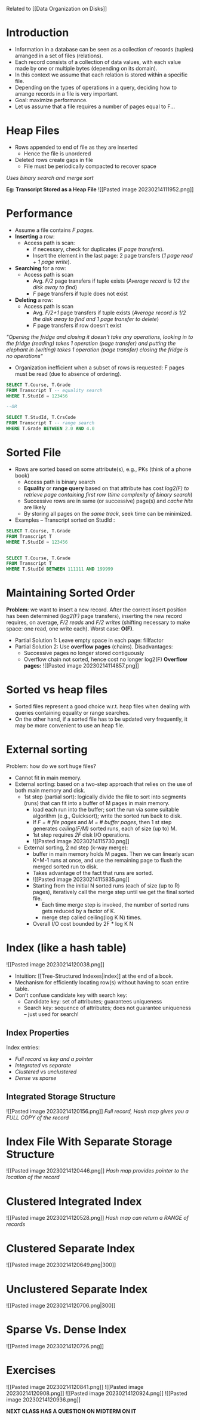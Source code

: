 Related to [[Data Organization on Disks]]
# Introduction

- Information in a database can be seen as a collection of records (tuples) arranged in a set of files (relations).
- Each record consists of a collection of data values, with each value made by one or multiple bytes (depending on its domain).
- In this context we assume that each relation is stored within a specific file.
- Depending on the types of operations in a query, deciding how to arrange records in a file is very important. 
- Goal: maximize performance. 
- Let us assume that a file requires a number of pages equal to F...

# Heap Files
- Rows appended to end of file as they are inserted
	- Hence the file is unordered
- Deleted rows create gaps in file
	- File must be periodically compacted to recover space

_Uses binary search and merge sort_

**Eg: Transcript Stored as a Heap File**
![[Pasted image 20230214111952.png]]
# Performance
- Assume a file contains _F pages_.
- **Inserting** a row:
	- Access path is scan:
		- if necessary, check for duplicates (_F page transfers_).
		- Insert the element in the last page: 2 page transfers (_1 page read + 1 page write_).
- **Searching** for a row:
	- Access path is scan
		- Avg. _F/2_ page transfers if tuple exists (_Average record is 1/2 the disk away to find_)
		- _F_ page transfers if tuple does not exist
- **Deleting** a row:
	- Access path is scan
		- Avg. _F/2+1_ page transfers if tuple exists (_Average record is 1/2 the disk away to find and 1 page transfer to delete_) 
		- _F_ page transfers if row doesn’t exist

_"Opening the fridge and closing it doesn't take any operations, looking in to the fridge (reading) takes 1 operation (page transfer) and putting the elephant in (writing) takes 1 operation (page transfer) closing the fridge is no operations"_

- Organization inefficient when a subset of rows is requested: F pages must be read (due to absence of ordering).

```sql
SELECT T.Course, T.Grade  
FROM Transcript T -- equality search  
WHERE T.StudId = 123456  

--OR

SELECT T.StudId, T.CrsCode  
FROM Transcript T -- range search  
WHERE T.Grade BETWEEN 2.0 AND 4.0
```

# Sorted File
- Rows are sorted based on some attribute(s), e.g., PKs (think of a phone book) 
	- Access path is binary search 
	- **Equality** or **range query** based on that attribute has cost _log2(F) to retrieve page containing first row_ (_time complexity of binary search_)
	- Successive rows are in same (or successive) page(s) and _cache hits_ are likely
	- By storing all pages on the _same track_, seek time can be minimized.  
- Examples – Transcript sorted on StudId :
```sql
SELECT T.Course, T.Grade  
FROM Transcript T  
WHERE T.StudId = 123456  


SELECT T.Course, T.Grade  
FROM Transcript T  
WHERE T.StudId BETWEEN 111111 AND 199999
```

# Maintaining Sorted Order
**Problem**: we want to insert a new record. After the correct insert position has been determined (*log2(F)* page transfers), inserting the new record requires, on average, *F/2 reads* and *F/2 writes* (shifting necessary to make space: one read, one write each). Worst case: **O(F)**.
- Partial Solution 1: Leave empty space in each page: fillfactor
- Partial Solution 2: Use **overflow pages** (chains). Disadvantages: 
	- Successive pages no longer stored contiguously 
	- Overflow chain not sorted, hence cost no longer log2(F)
**Overflow pages:**
![[Pasted image 20230214114857.png]]

# Sorted vs heap files

- Sorted files represent a good choice w.r.t. heap files when dealing with queries containing equality or range searches.  
- On the other hand, if a sorted file has to be updated very frequently, it may be more convenient to use an heap file.

# External sorting
Problem: how do we sort huge files?
- Cannot fit in main memory.
- External sorting: based on a two-step approach that relies on the use of both main memory and disk.
	- 1st step (partial sort): logically divide the file to sort into segments (runs) that can fit into a buffer of M pages in main memory.
		- load each run into the buffer; sort the run via some suitable algorithm (e.g., Quicksort); write the sorted run back to disk.  
		- If *F = # file pages* and *M = # buffer pages*, then 1 st step generates *ceiling(F/M)* sorted runs, each of size (up to) M. 
		- 1st step requires *2F* disk I/O operations.
		- ![[Pasted image 20230214115730.png]]
	- External sorting, 2 nd step (k-way merge):
		- buffer in main memory holds M pages. Then we can linearly scan K=M-1 runs at once, and use the remaining page to flush the merged sorted run to disk. 
		- Takes advantage of the fact that runs are sorted.
		- ![[Pasted image 20230214115835.png]]
		- Starting from the initial N sorted runs (each of size (up to R) pages), iteratively call the merge step until we get the final sorted file. 
			- Each time merge step is invoked, the number of sorted runs gets reduced by a factor of K.
			- merge step called ceiling(log K N) times. 
		-  Overall I/O cost bounded by 2F * log K N

# Index (like a hash table)
![[Pasted image 20230214120038.png]]
- Intuition: [[Tree-Structured Indexes|index]] at the end of a book.
- Mechanism for efficiently locating row(s) without having to scan entire table.
- Don’t confuse candidate key with search key:
	- Candidate key: set of attributes; guarantees uniqueness
	- Search key: sequence of attributes; does not guarantee uniqueness – just used for search!

## Index Properties
Index entries:
- *Full record* vs *key and a pointer*
- *Integrated* vs *separate*
- *Clustered* vs *unclustered*
- *Dense* vs *sparse*

## Integrated Storage Structure
![[Pasted image 20230214120156.png]]
*Full record, Hash map gives you a FULL COPY of the record*
# Index File With Separate Storage Structure
![[Pasted image 20230214120446.png]]
_Hash map provides pointer to the location of the record_

# Clustered Integrated Index
![[Pasted image 20230214120528.png]]
*Hash map can return a RANGE of records*
# Clustered Separate Index
![[Pasted image 20230214120649.png|300]]
# Unclustered Separate Index
![[Pasted image 20230214120706.png|300]]
# Sparse Vs. Dense Index
![[Pasted image 20230214120726.png]]
# Exercises
![[Pasted image 20230214120841.png]]
![[Pasted image 20230214120908.png]]
![[Pasted image 20230214120924.png]]
![[Pasted image 20230214120936.png]]


**NEXT CLASS HAS A QUESTION ON MIDTERM ON IT**